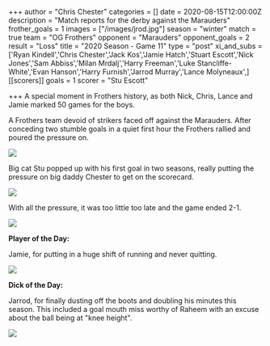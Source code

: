 +++
author = "Chris Chester"
categories = []
date = 2020-08-15T12:00:00Z
description = "Match reports for the derby against the Marauders"
frother_goals = 1
images = ["/images/jrod.jpg"]
season = "winter"
match = true
team = "OG Frothers"
opponent = "Marauders"
opponent_goals = 2
result = "Loss"
title = "2020 Season - Game 11"
type = "post"
xi_and_subs = ['Ryan Kindell','Chris Chester','Jack Kos','Jamie Hatch','Stuart Escott','Nick Jones','Sam Abbiss','Milan Mrdalj','Harry Freeman','Luke Stancliffe-White','Evan Hanson','Harry Furnish','Jarrod Murray','Lance Molyneaux',]
[[scorers]]
goals = 1
scorer = "Stu Escott"

+++
A special moment in Frothers history, as both Nick, Chris, Lance and Jamie marked 50 games for the boys.

A Frothers team devoid of strikers faced off against the Marauders. After conceding two stumble goals in a quiet first hour the Frothers rallied and poured the pressure on.

![](/images/20200816161633_img_5787.JPG)

Big cat Stu popped up with his first goal in two seasons, really putting the pressure on big daddy Chester to get on the scorecard.

![](/images/20200816160829_img_5755.JPG)

With all the pressure, it was too little too late and the game ended 2-1.

![](/images/20200816160946_img_5761.JPG)

**Player of the Day:**

Jamie, for putting in a huge shift of running and never quitting.

![](/images/20200816162501_img_5819.JPG)

**Dick of the Day:**

Jarrod, for finally dusting off the boots and doubling his minutes this season. This included a goal mouth miss worthy of Raheem with an excuse about the ball being at "knee height".

![](/images/20200816162458_img_5818.JPG)